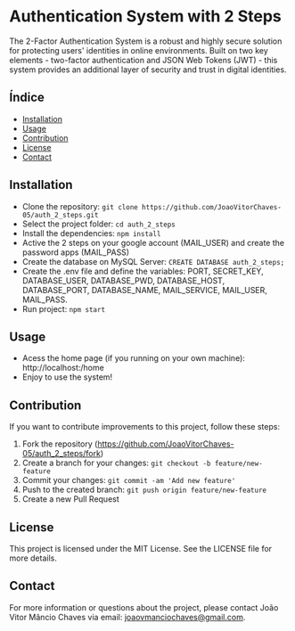# Authentication System with 2 Steps

The 2-Factor Authentication System is a robust and highly secure solution for protecting users' identities in online environments. Built on two key elements - two-factor authentication and JSON Web Tokens (JWT) - this system provides an additional layer of security and trust in digital identities.

## Índice

- [Installation](#installation)
- [Usage](#usage)
- [Contribution](#contribution)
- [License](#license)
- [Contact](#contact)

## Installation

- Clone the repository: `git clone https://github.com/JoaoVitorChaves-05/auth_2_steps.git`
- Select the project folder: `cd auth_2_steps`
- Install the dependencies: `npm install`
- Active the 2 steps on your google account (MAIL_USER) and create the password apps (MAIL_PASS)
- Create the database on MySQL Server: `CREATE DATABASE auth_2_steps;`
- Create the .env file and define the variables: PORT, SECRET_KEY, DATABASE_USER, DATABASE_PWD, DATABASE_HOST, DATABASE_PORT, DATABASE_NAME, MAIL_SERVICE, MAIL_USER, MAIL_PASS.
- Run project: `npm start`

## Usage

- Acess the home page (if you running on your own machine): http://localhost:<PORT>/home
- Enjoy to use the system!

## Contribution

If you want to contribute improvements to this project, follow these steps:

1. Fork the repository (https://github.com/JoaoVitorChaves-05/auth_2_steps/fork)
2. Create a branch for your changes: `git checkout -b feature/new-feature`
3. Commit your changes: `git commit -am 'Add new feature'`
4. Push to the created branch: `git push origin feature/new-feature`
5. Create a new Pull Request

## License

This project is licensed under the MIT License. See the LICENSE file for more details.

## Contact

For more information or questions about the project, please contact João Vitor Mâncio Chaves via email: joaovmanciochaves@gmail.com.